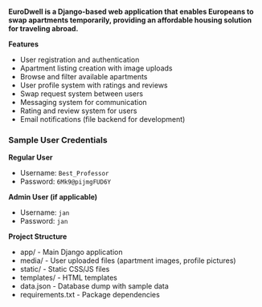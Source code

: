**EuroDwell is a Django-based web application that enables Europeans to swap apartments temporarily, providing an affordable housing solution for traveling abroad.**

**Features**
- User registration and authentication
- Apartment listing creation with image uploads
- Browse and filter available apartments
- User profile system with ratings and reviews
- Swap request system between users
- Messaging system for communication
- Rating and review system for users
- Email notifications (file backend for development)

###  Sample User Credentials

**Regular User**
- Username: `Best_Professor`
- Password: `6Mk9@pijmgFUD6Y`

**Admin User (if applicable)**
- Username: `jan`
- Password: `jan`

**Project Structure**
- app/ - Main Django application
- media/ - User uploaded files (apartment images, profile pictures)
- static/ - Static CSS/JS files
- templates/ - HTML templates
- data.json - Database dump with sample data
- requirements.txt - Package dependencies